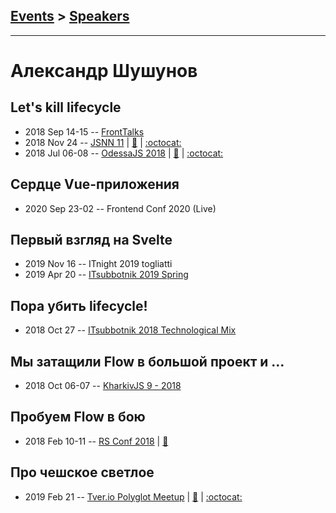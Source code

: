 ## [Events](../README.md) > [Speakers](../speakers.md)
---

# Александр Шушунов

## Let&#39;s kill lifecycle
- 2018 Sep 14-15 -- [FrontTalks](https://events.yandex.ru/lib/talks/6358/)    
- 2018 Nov 24 -- [JSNN 11](https://www.youtube.com/watch?v=DCn9mU0w38A)  | [:notebook:](https://drive.google.com/file/d/1C2Urx3eg39Igd_j4ybt4EFtzfrg73AqB/view?usp=sharing) | [:octocat:](https://github.com/AlexanderShushunov/lets-kill-lifecycle) 
- 2018 Jul 06-08 -- [OdessaJS 2018](https://youtu.be/5PM5c0EUMyE)  | [:notebook:](https://drive.google.com/open?id=1m2Yhx2FGJze91drvaRqTWPmxMZxnqojm) | [:octocat:](https://github.com/AlexanderShushunov/lets-kill-lifecycle) 
## Сердце Vue-приложения
- 2020 Sep 23-02 -- Frontend Conf 2020 (Live)    
## Первый взгляд на Svelte
- 2019 Nov 16 -- ITnight 2019 togliatti    
- 2019 Apr 20 -- [ITsubbotnik 2019 Spring](https://www.youtube.com/watch?v=zn0aNihceDk)    
## Пора убить lifecycle!
- 2018 Oct 27 -- [ITsubbotnik 2018 Technological Mix](https://www.youtube.com/watch?v=ybu9BlEKS9c)    
## Мы затащили Flow в большой проект и …
- 2018 Oct 06-07 -- [KharkivJS 9 - 2018](https://www.youtube.com/watch?v=D7AfHAeFpLA)    
## Пробуем Flow в бою
- 2018 Feb 10-11 -- [RS Conf 2018](https://youtu.be/xSHPFcdVj2A)  | [:notebook:](https://drive.google.com/file/d/1mo8uXoxKsk1Dsj5kYI69DrQucuZcV_AP/view)  
## Про чешское светлое
- 2019 Feb 21 -- [Tver.io Polyglot Meetup](https://www.youtube.com/watch?v=6pkHf2tY4Tc)  | [:notebook:](http://tver.io/meetup/2019/02-polyglot/slides/2019-ashushunov-svelte-first-try.pdf) | [:octocat:](https://github.com/AlexanderShushunov/guess_who) 
